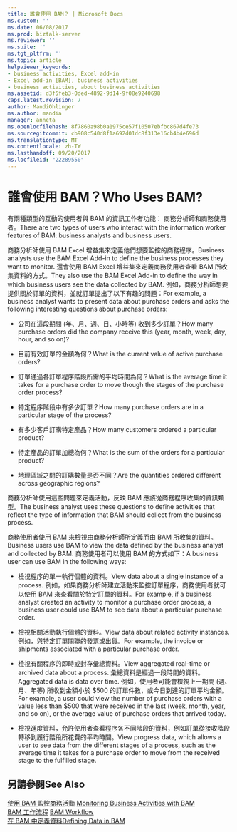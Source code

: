 ```yaml
---
title: 誰會使用 BAM？ | Microsoft Docs
ms.custom: ''
ms.date: 06/08/2017
ms.prod: biztalk-server
ms.reviewer: ''
ms.suite: ''
ms.tgt_pltfrm: ''
ms.topic: article
helpviewer_keywords:
- business activities, Excel add-in
- Excel add-in [BAM], business activities
- business activities, about business activities
ms.assetid: d3f5feb3-0ded-4892-9d14-9f08e9240698
caps.latest.revision: 7
author: MandiOhlinger
ms.author: mandia
manager: anneta
ms.openlocfilehash: 8f7860a98b0a1975ce57f10507ebfbc867d4fe73
ms.sourcegitcommit: cb908c540d8f1a692d01dc8f313e16cb4b4e696d
ms.translationtype: MT
ms.contentlocale: zh-TW
ms.lasthandoff: 09/20/2017
ms.locfileid: "22289550"
---
```

# <a name="who-uses-bam"></a><span data-ttu-id="6e7f3-103">誰會使用 BAM？</span><span class="sxs-lookup"><span data-stu-id="6e7f3-103">Who Uses BAM?</span></span>
<span data-ttu-id="6e7f3-104">有兩種類型的互動的使用者與 BAM 的資訊工作者功能： 商務分析師和商務使用者。</span><span class="sxs-lookup"><span data-stu-id="6e7f3-104">There are two types of users who interact with the information worker features of BAM: business analysts and business users.</span></span>  
  
 <span data-ttu-id="6e7f3-105">商務分析師使用 BAM Excel 增益集來定義他們想要監控的商務程序。</span><span class="sxs-lookup"><span data-stu-id="6e7f3-105">Business analysts use the BAM Excel Add-in to define the business processes they want to monitor.</span></span> <span data-ttu-id="6e7f3-106">還會使用 BAM Excel 增益集來定義商務使用者查看 BAM 所收集資料的方式。</span><span class="sxs-lookup"><span data-stu-id="6e7f3-106">They also use the BAM Excel Add-in to define the way in which business users see the data collected by BAM.</span></span> <span data-ttu-id="6e7f3-107">例如，商務分析師想要提供關於訂單的資料，並就訂單提出了以下有趣的問題：</span><span class="sxs-lookup"><span data-stu-id="6e7f3-107">For example, a business analyst wants to present data about purchase orders and asks the following interesting questions about purchase orders:</span></span>  
  
-   <span data-ttu-id="6e7f3-108">公司在這段期間 (年、月、週、日、小時等) 收到多少訂單？</span><span class="sxs-lookup"><span data-stu-id="6e7f3-108">How many purchase orders did the company receive this (year, month, week, day, hour, and so on)?</span></span>  
  
-   <span data-ttu-id="6e7f3-109">目前有效訂單的金額為何？</span><span class="sxs-lookup"><span data-stu-id="6e7f3-109">What is the current value of active purchase orders?</span></span>  
  
-   <span data-ttu-id="6e7f3-110">訂單通過各訂單程序階段所需的平均時間為何？</span><span class="sxs-lookup"><span data-stu-id="6e7f3-110">What is the average time it takes for a purchase order to move though the stages of the purchase order process?</span></span>  
  
-   <span data-ttu-id="6e7f3-111">特定程序階段中有多少訂單？</span><span class="sxs-lookup"><span data-stu-id="6e7f3-111">How many purchase orders are in a particular stage of the process?</span></span>  
  
-   <span data-ttu-id="6e7f3-112">有多少客戶訂購特定產品？</span><span class="sxs-lookup"><span data-stu-id="6e7f3-112">How many customers ordered a particular product?</span></span>  
  
-   <span data-ttu-id="6e7f3-113">特定產品的訂單加總為何？</span><span class="sxs-lookup"><span data-stu-id="6e7f3-113">What is the sum of the orders for a particular product?</span></span>  
  
-   <span data-ttu-id="6e7f3-114">地理區域之間的訂購數量是否不同？</span><span class="sxs-lookup"><span data-stu-id="6e7f3-114">Are the quantities ordered different across geographic regions?</span></span>  
  
 <span data-ttu-id="6e7f3-115">商務分析師使用這些問題來定義活動，反映 BAM 應該從商務程序收集的資訊類型。</span><span class="sxs-lookup"><span data-stu-id="6e7f3-115">The business analyst uses these questions to define activities that reflect the type of information that BAM should collect from the business process.</span></span>  
  
 <span data-ttu-id="6e7f3-116">商務使用者使用 BAM 來檢視由商務分析師所定義而由 BAM 所收集的資料。</span><span class="sxs-lookup"><span data-stu-id="6e7f3-116">Business users use BAM to view the data defined by the business analyst and collected by BAM.</span></span> <span data-ttu-id="6e7f3-117">商務使用者可以使用 BAM 的方式如下：</span><span class="sxs-lookup"><span data-stu-id="6e7f3-117">A business user can use BAM in the following ways:</span></span>  
  
-   <span data-ttu-id="6e7f3-118">檢視程序的單一執行個體的資料。</span><span class="sxs-lookup"><span data-stu-id="6e7f3-118">View data about a single instance of a process.</span></span> <span data-ttu-id="6e7f3-119">例如，如果商務分析師建立活動來監控訂單程序，商務使用者就可以使用 BAM 來查看關於特定訂單的資料。</span><span class="sxs-lookup"><span data-stu-id="6e7f3-119">For example, if a business analyst created an activity to monitor a purchase order process, a business user could use BAM to see data about a particular purchase order.</span></span>  
  
-   <span data-ttu-id="6e7f3-120">檢視相關活動執行個體的資料。</span><span class="sxs-lookup"><span data-stu-id="6e7f3-120">View data about related activity instances.</span></span> <span data-ttu-id="6e7f3-121">例如，與特定訂單關聯的發票或出貨。</span><span class="sxs-lookup"><span data-stu-id="6e7f3-121">For example, the invoice or shipments associated with a particular purchase order.</span></span>  
  
-   <span data-ttu-id="6e7f3-122">檢視有關程序的即時或封存彙總資料。</span><span class="sxs-lookup"><span data-stu-id="6e7f3-122">View aggregated real-time or archived data about a process.</span></span> <span data-ttu-id="6e7f3-123">彙總資料是經過一段時間的資料。</span><span class="sxs-lookup"><span data-stu-id="6e7f3-123">Aggregated data is data over time.</span></span> <span data-ttu-id="6e7f3-124">例如，使用者可能會檢視上一期間 (週、月、年等) 所收到金額小於 $500 的訂單件數，或今日到達的訂單平均金額。</span><span class="sxs-lookup"><span data-stu-id="6e7f3-124">For example, a user could view the number of purchase orders with a value less than $500 that were received in the last (week, month, year, and so on), or the average value of purchase orders that arrived today.</span></span>  
  
-   <span data-ttu-id="6e7f3-125">檢視進度資料，允許使用者查看程序各不同階段的資料，例如訂單從接收階段轉移到履行階段所花費的平均時間。</span><span class="sxs-lookup"><span data-stu-id="6e7f3-125">View progress data, which allows a user to see data from the different stages of a process, such as the average time it takes for a purchase order to move from the received stage to the fulfilled stage.</span></span>  
  
## <a name="see-also"></a><span data-ttu-id="6e7f3-126">另請參閱</span><span class="sxs-lookup"><span data-stu-id="6e7f3-126">See Also</span></span>  
 <span data-ttu-id="6e7f3-127">[使用 BAM 監控商務活動](../core/monitoring-business-activities-with-bam.md) </span><span class="sxs-lookup"><span data-stu-id="6e7f3-127">[Monitoring Business Activities with BAM](../core/monitoring-business-activities-with-bam.md) </span></span>  
 <span data-ttu-id="6e7f3-128">[BAM 工作流程](../core/bam-workflow.md) </span><span class="sxs-lookup"><span data-stu-id="6e7f3-128">[BAM Workflow](../core/bam-workflow.md) </span></span>  
 [<span data-ttu-id="6e7f3-129">在 BAM 中定義資料</span><span class="sxs-lookup"><span data-stu-id="6e7f3-129">Defining Data in BAM</span></span>](../core/defining-data-in-bam.md)